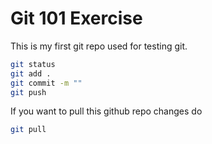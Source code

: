 # Git 101 Exercise

This is my first git repo used for testing git.

```bash
git status
git add .
git commit -m ""
git push
```

If you want to pull this github repo changes do

```bash
git pull
```

